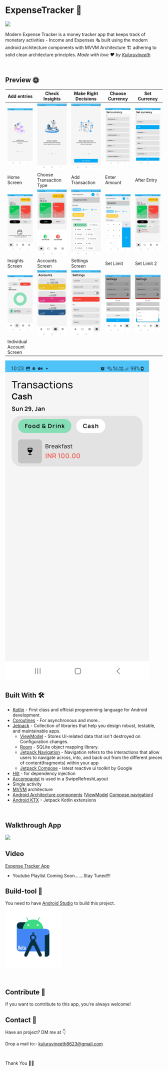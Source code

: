 # ExpenseTracker 🧿
![](https://img.shields.io/badge/ExpenseTracker-Android-green)

Modern Expense Tracker is a money tracker app that keeps track of monetary activities - Income and Expenses 🗞️  built using the modern android architecture components with MVVM Architecture 🏗 adhering to solid clean architecture principles. *Made with love ❤️ by [Kuluruvineeth](https://github.com/kuluruvineeth)*

<br />

## Preview 🌞
Add entries | Check Insights | Make Right Decisions | Choose Currency | Set Currency 
--- | --- | --- |--- |--- 
![](https://github.com/kuluruvineeth/ExpenseTracker/blob/master/screenshots/Screenshot_20230129-101943_ExpenseTracker.jpg) | ![](https://github.com/kuluruvineeth/ExpenseTracker/blob/master/screenshots/Screenshot_20230129-101955_ExpenseTracker.jpg) | ![](https://github.com/kuluruvineeth/ExpenseTracker/blob/master/screenshots/Screenshot_20230129-102006_ExpenseTracker.jpg) | ![](https://github.com/kuluruvineeth/ExpenseTracker/blob/master/screenshots/Screenshot_20230129-102019_ExpenseTracker.jpg) | ![](https://github.com/kuluruvineeth/ExpenseTracker/blob/master/screenshots/Screenshot_20230129-102030_ExpenseTracker.jpg)
Home Screen | Choose Transaction Type | Add Transaction | Enter Amount | After Entry
![](https://github.com/kuluruvineeth/ExpenseTracker/blob/master/screenshots/Screenshot_20230129-102041_ExpenseTracker.jpg) | ![](https://github.com/kuluruvineeth/ExpenseTracker/blob/master/screenshots/Screenshot_20230129-102050_ExpenseTracker.jpg) | ![](https://github.com/kuluruvineeth/ExpenseTracker/blob/master/screenshots/Screenshot_20230129-102100_ExpenseTracker.jpg) | ![](https://github.com/kuluruvineeth/ExpenseTracker/blob/master/screenshots/Screenshot_20230129-102124_ExpenseTracker.jpg) | ![](https://github.com/kuluruvineeth/ExpenseTracker/blob/master/screenshots/Screenshot_20230129-102148_ExpenseTracker.jpg)
Insights Screen | Accounts Screen | Settings Screen | Set Limit | Set Limit 2
![](https://github.com/kuluruvineeth/ExpenseTracker/blob/master/screenshots/Screenshot_20230129-102158_ExpenseTracker.jpg) | ![](https://github.com/kuluruvineeth/ExpenseTracker/blob/master/screenshots/Screenshot_20230129-102208_ExpenseTracker.jpg) | ![](https://github.com/kuluruvineeth/ExpenseTracker/blob/master/screenshots/Screenshot_20230129-102218_ExpenseTracker.jpg) | ![](https://github.com/kuluruvineeth/ExpenseTracker/blob/master/screenshots/Screenshot_20230129-102223_ExpenseTracker.jpg) | ![](https://github.com/kuluruvineeth/ExpenseTracker/blob/master/screenshots/Screenshot_20230129-102229_ExpenseTracker.jpg)
Individual Account Screen |
![](https://github.com/kuluruvineeth/ExpenseTracker/blob/master/screenshots/Screenshot_20230129-102315_ExpenseTracker.jpg)

## Built With 🛠
- [Kotlin](https://kotlinlang.org/) - First class and official programming language for Android development.
- [Coroutines](https://kotlinlang.org/docs/reference/coroutines-overview.html) - For asynchronous and more..
- [Jetpack](https://developer.android.com/topic/libraries/architecture) - Collection of libraries that help you design robust, testable, and maintainable apps.
  - [ViewModel](https://developer.android.com/topic/libraries/architecture/viewmodel) - Stores UI-related data that isn't destroyed on Configuration changes.
  - [Room](https://developer.android.com/topic/libraries/architecture/room) - SQLite object mapping library.
  - [Jetpack Navigation](https://developer.android.com/guide/navigation) - Navigation refers to the interactions that allow users to navigate across, into, and back out from the different pieces of content(fragments) within your app
  - [Jetpack Compose](https://developer.android.com/jetpack/compose) - latest reactive ui toolkit by Google
- [Hilt](https://developer.android.com/training/dependency-injection/hilt-android) - for dependency injection
- [Accompanist](https://github.com/google/accompanist) is used in a SwipeRefreshLayout
- Single activity
- [MVVM](https://en.wikipedia.org/wiki/Model%E2%80%93view%E2%80%93viewmodel) architecture
- [Android Architecture components](https://developer.android.com/topic/libraries/architecture) ([ViewModel](https://developer.android.com/topic/libraries/architecture/viewmodel) [Compose navigation](https://developer.android.com/jetpack/compose/navigation))
- [Android KTX](https://developer.android.com/kotlin/ktx) - Jetpack Kotlin extensions


<br />

## Walkthrough App
<img src="https://github.com/kuluruvineeth/ExpenseTracker/blob/master/screenshots/expenseTracker.gif" height="400">

## Video
[Expense Tracker App](https://www.youtube.com/watch?v=SQ-OATD5wJI)
- Youtube Playlist Coming Soon.......Stay Tuned!!!

## Build-tool 🧰
You need to have [Android Studio](https://developer.android.com/studio/preview) to build this project.
<br>
<img src="https://github.com/kuluruvineeth/MVVMNews/blob/master/screenshots/android.png" height="200" alt="android-studio"/>

<br>

## Contribute 🤝
If you want to contribute to this app, you're always welcome!

## Contact 📩
Have an project? DM me at 👇

Drop a mail to:- kuluruvineeth8623@gmail.com

<br>

Thank You 🙏👏


    
